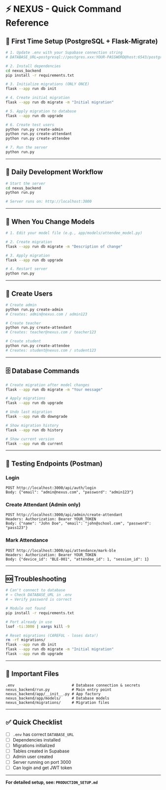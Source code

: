 # ⚡ NEXUS - Quick Command Reference

## 🚀 First Time Setup (PostgreSQL + Flask-Migrate)

```bash
# 1. Update .env with your Supabase connection string
# DATABASE_URL=postgresql://postgres.xxx:YOUR-PASSWORD@host:6543/postgres

# 2. Install dependencies
cd nexus_backend
pip install -r requirements.txt

# 3. Initialize migrations (ONLY ONCE)
flask --app run db init

# 4. Create initial migration
flask --app run db migrate -m "Initial migration"

# 5. Apply migration to database
flask --app run db upgrade

# 6. Create test users
python run.py create-admin
python run.py create-attendant
python run.py create-attendee

# 7. Run the server
python run.py
```

---

## 🔄 Daily Development Workflow

```bash
# Start the server
cd nexus_backend
python run.py

# Server runs on: http://localhost:3000
```

---

## 📝 When You Change Models

```bash
# 1. Edit your model file (e.g., app/models/attendee_model.py)

# 2. Create migration
flask --app run db migrate -m "Description of change"

# 3. Apply migration
flask --app run db upgrade

# 4. Restart server
python run.py
```

---

## 👥 Create Users

```bash
# Create admin
python run.py create-admin
# Creates: admin@nexus.com / admin123

# Create teacher
python run.py create-attendant
# Creates: teacher@nexus.com / teacher123

# Create student
python run.py create-attendee
# Creates: student@nexus.com / student123
```

---

## 🗄️ Database Commands

```bash
# Create migration after model changes
flask --app run db migrate -m "Your message"

# Apply migrations
flask --app run db upgrade

# Undo last migration
flask --app run db downgrade

# Show migration history
flask --app run db history

# Show current version
flask --app run db current
```

---

## 🧪 Testing Endpoints (Postman)

### Login
```
POST http://localhost:3000/api/auth/login
Body: {"email": "admin@nexus.com", "password": "admin123"}
```

### Create Attendant (Admin only)
```
POST http://localhost:3000/api/admin/create-attendant
Headers: Authorization: Bearer YOUR_TOKEN
Body: {"name": "John Doe", "email": "john@school.com", "password": "pass123"}
```

### Mark Attendance
```
POST http://localhost:3000/api/attendance/mark-ble
Headers: Authorization: Bearer YOUR_TOKEN
Body: {"device_id": "BLE-001", "attendee_id": 1, "session_id": 1}
```

---

## 🆘 Troubleshooting

```bash
# Can't connect to database
# → Check DATABASE_URL in .env
# → Verify password is correct

# Module not found
pip install -r requirements.txt

# Port already in use
lsof -ti:3000 | xargs kill -9

# Reset migrations (CAREFUL - loses data!)
rm -rf migrations/
flask --app run db init
flask --app run db migrate -m "Initial migration"
flask --app run db upgrade
```

---

## 📍 Important Files

```
.env                          # Database connection & secrets
nexus_backend/run.py          # Main entry point
nexus_backend/app/__init__.py # App factory
nexus_backend/app/models/     # Database models
nexus_backend/migrations/     # Migration files
```

---

## ✅ Quick Checklist

- [ ] `.env` has correct `DATABASE_URL`
- [ ] Dependencies installed
- [ ] Migrations initialized
- [ ] Tables created in Supabase
- [ ] Admin user created
- [ ] Server running on port 3000
- [ ] Can login and get JWT token

---

**For detailed setup, see: `PRODUCTION_SETUP.md`**

